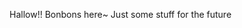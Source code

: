 Hallow!! Bonbons here~ Just some stuff for the future

<!---
CookieBonBon/CookieBonBon is a ✨ special ✨ repository because its `README.md` (this file) appears on your GitHub profile.
You can click the Preview link to take a look at your changes.
--->

